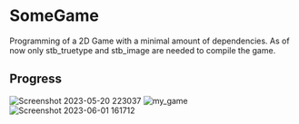 # SomeGame

Programming of a 2D Game with a minimal amount of dependencies. As of now only stb_truetype and stb_image are needed to compile the game.

## Progress

![Screenshot 2023-05-20 223037](https://github.com/Jan-Hebbel/SomeGame/assets/75396907/e1fb16bf-d672-4de8-bf0e-f2709523bb4a)
![my_game](https://github.com/Jan-Hebbel/SomeGame/assets/75396907/42e37025-416b-490c-afff-677232938347)
![Screenshot 2023-06-01 161712](https://github.com/Jan-Hebbel/SomeGame/assets/75396907/6824ca7b-6063-4719-9fe5-033966c28875)
